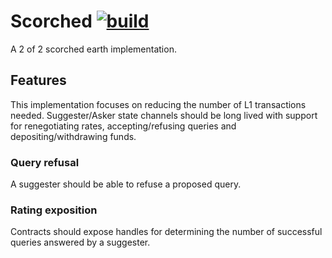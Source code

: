 # Scorched [![build](https://img.shields.io/circleci/build/github/JChanceHud/scorched/main)](https://app.circleci.com/pipelines/github/JChanceHud/scorched)

A 2 of 2 scorched earth implementation.

## Features

This implementation focuses on reducing the number of L1 transactions needed. Suggester/Asker state channels should be long lived with support for renegotiating rates, accepting/refusing queries and depositing/withdrawing funds.

### Query refusal

A suggester should be able to refuse a proposed query.

### Rating exposition

Contracts should expose handles for determining the number of successful queries answered by a suggester.
